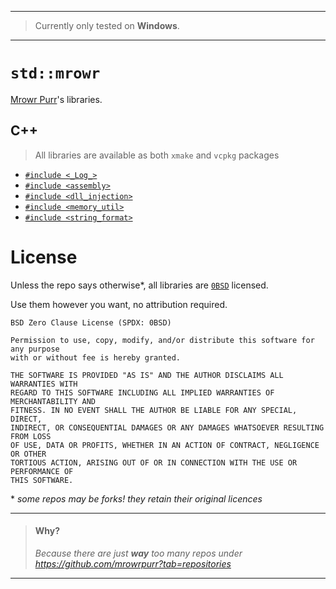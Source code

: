 
---
> Currently only tested on **Windows**.
---

# `std::mrowr`

[Mrowr Purr](https://github.com/mrowrpurr)'s libraries.

## C++

> All libraries are available as both `xmake` and `vcpkg` packages

- [`#include <_Log_>`](https://github.com/MrowrLib/_Log_.cpp)
- [`#include <assembly>`](https://github.com/MrowrLib/assembly.cpp)
- [`#include <dll_injection>`](https://github.com/MrowrLib/dll_injection.cpp)
- [`#include <memory_util>`](https://github.com/MrowrLib/memory_util.cpp)
- [`#include <string_format>`](https://github.com/MrowrLib/string_format.cpp)

# License

Unless the repo says otherwise\*, all libraries are [`0BSD`](https://opensource.org/license/0bsd/) licensed.

Use them however you want, no attribution required.

```
BSD Zero Clause License (SPDX: 0BSD)

Permission to use, copy, modify, and/or distribute this software for any purpose
with or without fee is hereby granted.

THE SOFTWARE IS PROVIDED "AS IS" AND THE AUTHOR DISCLAIMS ALL WARRANTIES WITH
REGARD TO THIS SOFTWARE INCLUDING ALL IMPLIED WARRANTIES OF MERCHANTABILITY AND
FITNESS. IN NO EVENT SHALL THE AUTHOR BE LIABLE FOR ANY SPECIAL, DIRECT,
INDIRECT, OR CONSEQUENTIAL DAMAGES OR ANY DAMAGES WHATSOEVER RESULTING FROM LOSS
OF USE, DATA OR PROFITS, WHETHER IN AN ACTION OF CONTRACT, NEGLIGENCE OR OTHER
TORTIOUS ACTION, ARISING OUT OF OR IN CONNECTION WITH THE USE OR PERFORMANCE OF
THIS SOFTWARE.
```

\* _some repos may be forks! they retain their original licences_

---

> #### Why?
>
> _Because there are just **way** too many repos under https://github.com/mrowrpurr?tab=repositories_

---
